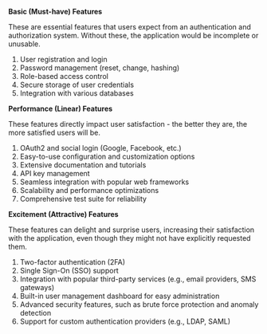 **Basic (Must-have) Features**

These are essential features that users expect from an authentication and authorization system. Without these, the application would be incomplete or unusable.

1. User registration and login
2. Password management (reset, change, hashing)
3. Role-based access control
4. Secure storage of user credentials
5. Integration with various databases

**Performance (Linear) Features**

These features directly impact user satisfaction - the better they are, the more satisfied users will be.

1. OAuth2 and social login (Google, Facebook, etc.)
2. Easy-to-use configuration and customization options
3. Extensive documentation and tutorials
4. API key management
5. Seamless integration with popular web frameworks
6. Scalability and performance optimizations
7. Comprehensive test suite for reliability

**Excitement (Attractive) Features**

These features can delight and surprise users, increasing their satisfaction with the application, even though they might not have explicitly requested them.

1. Two-factor authentication (2FA)
2. Single Sign-On (SSO) support
3. Integration with popular third-party services (e.g., email providers, SMS gateways)
4. Built-in user management dashboard for easy administration
5. Advanced security features, such as brute force protection and anomaly detection
6. Support for custom authentication providers (e.g., LDAP, SAML)

